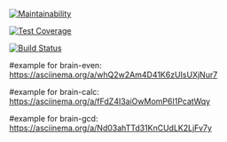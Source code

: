 [![Maintainability](https://api.codeclimate.com/v1/badges/a99a88d28ad37a79dbf6/maintainability)](https://codeclimate.com/github/codeclimate/codeclimate/maintainability)


[![Test Coverage](https://api.codeclimate.com/v1/badges/a99a88d28ad37a79dbf6/test_coverage)](https://codeclimate.com/github/codeclimate/codeclimate/test_coverage)


[![Build Status](https://travis-ci.com/JhonnyT18/python-project-lvl1.svg?branch=master)](https://travis-ci.com/JhonnyT18/python-project-lvl1)


#example for brain-even:
https://asciinema.org/a/whQ2w2Am4D41K6zUIsUXjNur7


#example for brain-calc:
https://asciinema.org/a/fFdZ4I3aiOwMomP6I1PcatWqy


#example for brain-gcd:
https://asciinema.org/a/Nd03ahTTd31KnCUdLK2LjFv7y